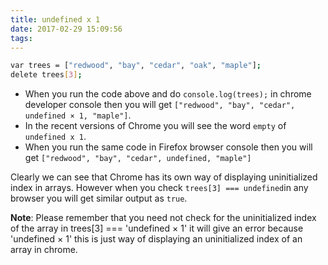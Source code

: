```yaml
---
title: undefined x 1
date: 2017-02-29 15:09:56
tags:
---
```

```bash
var trees = ["redwood", "bay", "cedar", "oak", "maple"];
delete trees[3];
```
* When you run the code above and do `console.log(trees);` in chrome developer console then you will get `["redwood", "bay", "cedar", undefined × 1, "maple"]`.
* In the recent versions of Chrome you will see the word `empty` of `undefined x 1`.
* When you run the same code in Firefox browser console then you will get `["redwood", "bay", "cedar", undefined, "maple"]`

Clearly we can see that Chrome has its own way of displaying uninitialized index in arrays. However when you check `trees[3] === undefined`in any browser you will get similar output as `true`.

**Note**: Please remember that you need not check for the uninitialized index of the array in trees[3] === 'undefined × 1' it will give an error because 'undefined × 1' this is just way of displaying an uninitialized index of an array in chrome.